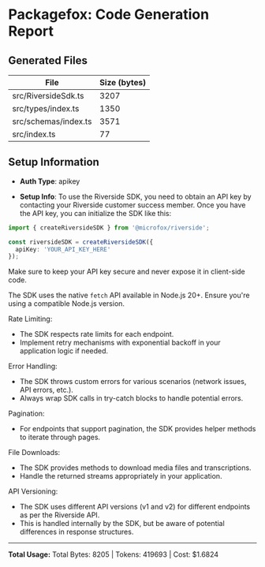 # Packagefox: Code Generation Report

## Generated Files
| File | Size (bytes) |
|------|-------------|
| src/RiversideSdk.ts | 3207 |
| src/types/index.ts | 1350 |
| src/schemas/index.ts | 3571 |
| src/index.ts | 77 |

## Setup Information
- **Auth Type**: apikey


- **Setup Info**: To use the Riverside SDK, you need to obtain an API key by contacting your Riverside customer success member. Once you have the API key, you can initialize the SDK like this:

```typescript
import { createRiversideSDK } from '@microfox/riverside';

const riversideSDK = createRiversideSDK({
  apiKey: 'YOUR_API_KEY_HERE'
});
```

Make sure to keep your API key secure and never expose it in client-side code.

The SDK uses the native `fetch` API available in Node.js 20+. Ensure you're using a compatible Node.js version.

Rate Limiting:
- The SDK respects rate limits for each endpoint.
- Implement retry mechanisms with exponential backoff in your application logic if needed.

Error Handling:
- The SDK throws custom errors for various scenarios (network issues, API errors, etc.).
- Always wrap SDK calls in try-catch blocks to handle potential errors.

Pagination:
- For endpoints that support pagination, the SDK provides helper methods to iterate through pages.

File Downloads:
- The SDK provides methods to download media files and transcriptions.
- Handle the returned streams appropriately in your application.

API Versioning:
- The SDK uses different API versions (v1 and v2) for different endpoints as per the Riverside API.
- This is handled internally by the SDK, but be aware of potential differences in response structures.



---
**Total Usage:** Total Bytes: 8205 | Tokens: 419693 | Cost: $1.6824